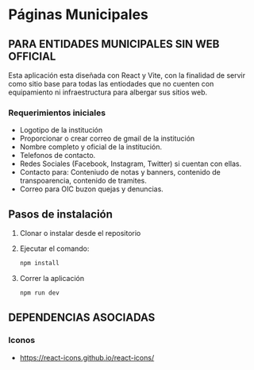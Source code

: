 # Páginas Municipales

## PARA ENTIDADES MUNICIPALES SIN WEB OFFICIAL

Esta aplicación esta diseñada con React y Vite, con la finalidad de servir como sitio base para todas las entiodades que no cuenten con equipamiento ni infraestructura para albergar sus sitios web.

### Requerimientos iniciales

- Logotipo de la institución
- Proporcionar o crear correo de  gmail de la institución
- Nombre completo y oficial de la institución.
- Telefonos de contacto.
- Redes Sociales (Facebook, Instagram, Twitter) si cuentan con ellas.
- Contacto para: Conteniudo de notas y banners, contenido de transpoarencia, contenido de tramites.
- Correo para OIC buzon quejas y denuncias.

## Pasos de instalación

1. Clonar o instalar desde el repositorio
2. Ejecutar el comando:

    ```bash
    npm install
    ```

3. Correr la aplicación

    ```bash
    npm run dev
    ```

## DEPENDENCIAS ASOCIADAS

### Iconos

* <https://react-icons.github.io/react-icons/>